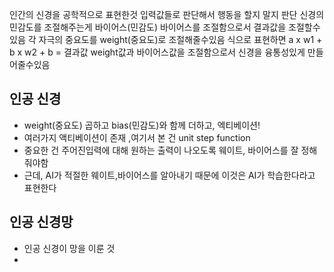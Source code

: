 인간의 신경을 공학적으로 표현한것
입력값들로 판단해서 행동을 할지 말지 판단
신경의 민감도를 조절해주는게 바이어스(민감도)
바이어스를 조절함으로서 결과값을 조절할수있음
각 자극의 중요도를 weight(중요도)로 조절해줄수있음 
식으로 표현하면 a x w1 + b x w2 + b = 결과값
weight값과 바이어스값을 조절함으로서 신경을 융통성있게 만들어줄수있음

## **인공 신경**
- weight(중요도) 곱하고 bias(민감도)와 함께 더하고, 엑티베이션!
- 여러가지 액티베이션이 존재 ,여기서 본 건 unit step function
- 중요한 건 주어진입력에 대해 원하는 출력이 나오도록 웨이트, 바이어스를 잘 정해줘야함
- 근데, AI가 적절한 웨이트,바이어스를 알아내기 때문에 이것은 AI가 학습한다라고 표현한다

## 인공 신경망
- 인공 신경이 망을 이룬 것
- 